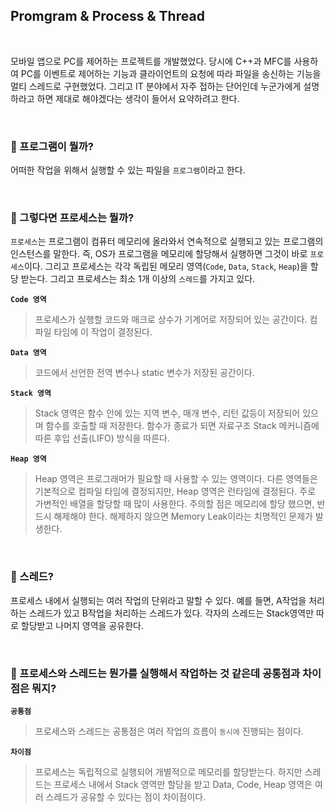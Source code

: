 ## Promgram & Process & Thread

<br>

모바일 앱으로 PC를 제어하는 프로젝트를 개발했었다. 당시에 C++과 MFC를 사용하여 PC를 이벤트로 제어하는 기능과 클라이언트의 요청에 따라 파일을 송신하는 기능을 멀티 스레드로 구현했었다. 그리고 IT 분야에서 자주 접하는 단어인데 누군가에게 설명하라고 하면 제대로 해야겠다는 생각이 들어서 요약하려고 한다.

<br>

### :book: 프로그램이 뭘까?

어떠한 작업을 위해서 실행할 수 있는 파일을 `프로그램`이라고 한다.

<br>

### :book: 그렇다면 프로세스는 뭘까?

`프로세스`는 프로그램이 컴퓨터 메모리에 올라와서 연속적으로 실행되고 있는 프로그램의 인스턴스를 말한다. 즉, OS가 프로그램을 메모리에 할당해서 실행하면 그것이 바로 `프로세스`이다. 그리고 프로세스는 각각 독립된 메모리 영역(`Code`, `Data`, `Stack`, `Heap`)을 할당 받는다. 그리고 프로세스는 최소 1개 이상의 `스레드`를 가지고 있다.

**`Code 영역`**

> 프로세스가 실행할 코드와 매크로 상수가 기계어로 저장되어 있는 공간이다. 컴파일 타임에 이 작업이 결정된다.

**`Data 영역`**

> 코드에서 선언한 전역 변수나 static 변수가 저장된 공간이다.

**`Stack 영역`**

> Stack 영역은 함수 안에 있는 지역 변수, 매개 변수, 리턴 값등이 저장되어 있으며 함수를 호출할 때 저장한다. 함수가 종료가 되면 자료구조 Stack 메커니즘에 따른 후입 선출(LIFO) 방식을 따른다.

**`Heap 영역`**

> Heap 영역은 프로그래머가 필요할 때 사용할 수 있는 영역이다. 다른 영역들은 기본적으로 컴파일 타임에 결정되지만, Heap 영역은 런타임에 결정된다. 주로 가변적인 배열을 할당할 때 많이 사용한다. 주의할 점은 메모리에 할당 했으면, 반드시 해제해야 한다. 해제하지 않으면 Memory Leak이라는 치명적인 문제가 발생한다.

<br>

### :book: 스레드?

프로세스 내에서 실행되는 여러 작업의 단위라고 말할 수 있다. 예를 들면, A작업을 처리하는 스레드가 있고 B작업을 처리하는 스레드가 있다. 각자의 스레드는 Stack영역만 따로 할당받고 나머지 영역을 공유한다.

<br>

### :book: 프로세스와 스레드는 뭔가를 실행해서 작업하는 것 같은데 공통점과 차이점은 뭐지?

**`공통점`**

> 프로세스와 스레드는 공통점은 여러 작업의 흐름이 `동시에` 진행되는 점이다.

**`차이점`**

> 프로세스는 독립적으로 실행되어 개별적으로 메모리를 할당받는다. 하지만 스레드는 프로세스 내에서 Stack 영역만 할당을 받고 Data, Code, Heap 영역은 여러 스레드가 공유할 수 있다는 점이 차이점이다.